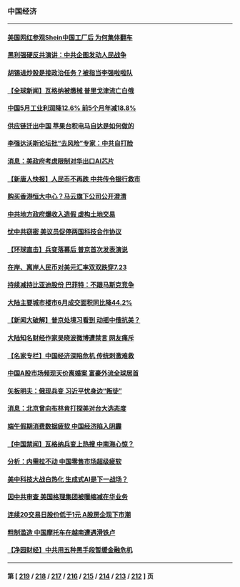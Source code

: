 ### 中国经济
---
#### [美国网红参观Shein中国工厂后 为何集体翻车](../../pages/ncid283/n14024265.md) 
#### [黑利强硬反共演讲：中共企图发动人民战争](../../pages/ncid283/n14024162.md) 
#### [胡锡进炒股是接政治任务？被指当李强啦啦队](../../pages/ncid283/n14024035.md) 
#### [【全球新闻】瓦格纳被缴械 普里戈津流亡白俄](../../pages/ncid283/n14024079.md) 
#### [中国5月工业利润降12.6% 前5个月年减18.8%](../../pages/ncid283/n14023953.md) 
#### [供应链迁出中国 苹果台积电马自达是如何做的](../../pages/ncid283/n14023243.md) 
#### [李强达沃斯论坛批“去风险”专家：中共自打脸](../../pages/ncid283/n14023614.md) 
#### [消息：美政府考虑限制对华出口AI芯片](../../pages/ncid283/n14023873.md) 
#### [【新唐人快报】人民币不再跌 中共传令银行救市](../../pages/ncid283/n14023704.md) 
#### [购买香港恒大中心？马云旗下公司公开澄清](../../pages/ncid283/n14023785.md) 
#### [中共地方政府爆收入造假 虚构土地交易](../../pages/ncid283/n14023716.md) 
#### [忧中共窃密 美议员促停两国科技合作协议](../../pages/ncid283/n14023621.md) 
#### [【环球直击】兵变落幕后 普京首次发表演说](../../pages/ncid283/n14023106.md) 
#### [在岸、离岸人民币对美元汇率双双跌穿7.23](../../pages/ncid283/n14023051.md) 
#### [持续减持比亚迪股份 巴菲特：不跟马斯克竞争](../../pages/ncid283/n14023026.md) 
#### [大陆主要城市楼市6月成交面积同比降44.2%](../../pages/ncid283/n14023053.md) 
#### [【新闻大破解】普京处境习看到 动摇中俄抗美？](../../pages/ncid283/n14023035.md) 
#### [大陆知名财经作家吴晓波微博遭禁言 网友痛斥](../../pages/ncid283/n14022794.md) 
#### [【名家专栏】中国经济深陷危机 传统刺激难救](../../pages/ncid283/n14022077.md) 
#### [中国A股市场频现天价离婚案 富豪外流全球居首](../../pages/ncid283/n14023008.md) 
#### [矢板明夫：俄现兵变 习近平忧身边“叛徒”](../../pages/ncid283/n14022826.md) 
#### [消息：北京曾向布林肯打探美对台大选态度](../../pages/ncid283/n14022811.md) 
#### [端午假期消费数据疲软 中国经济陷入阴霾](../../pages/ncid283/n14022763.md) 
#### [【中国禁闻】瓦格纳兵变上热搜 中南海心惊？](../../pages/ncid283/n14022779.md) 
#### [分析：内需拉不动 中国零售市场超级疲软](../../pages/ncid283/n14022603.md) 
#### [美中科技大战白热化 生成式AI是下一战场？](../../pages/ncid283/n14021752.md) 
#### [因中共审查 美国格理集团被曝缩减在华业务](../../pages/ncid283/n14022548.md) 
#### [连续20交易日股价低于1元 A股房企现下市潮](../../pages/ncid283/n14022288.md) 
#### [粗制滥造 中国摩托车在越南遭遇滑铁卢](../../pages/ncid283/n14022370.md) 
#### [【净园财经】中共用五种黑手段暂缓金融危机](../../pages/ncid283/n14022264.md) 

---
#### 第 [ [219](./219.md) / [218](./218.md) / [217](./217.md) / [216](./216.md) / [215](./215.md) / [214](./214.md) / [213](./213.md) / [212](./212.md) ] 页
